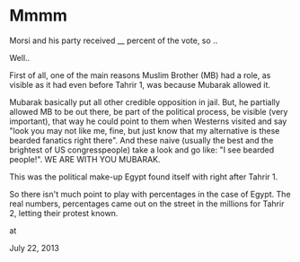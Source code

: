 # Mmmm
Morsi and his party received __ percent of the vote, so ..

Well..

First of all, one of the main reasons Muslim Brother (MB) had a role, as visible as it had  even before Tahrir 1, was because Mubarak allowed it.

Mubarak basically put all other credible opposition in jail. But, he partially allowed MB to be out there, be part of the political process, be visible (very important), that way he could point to them when Westerns visited and say "look you may not like me, fine, but just know that  my alternative is these bearded fanatics right there". And these naive (usually the best and the brightest of US congresspeople) take a look and go like: "I see bearded people!". WE ARE WITH YOU MUBARAK.

This was the political make-up Egypt found itself with right after Tahrir 1.

So there isn't much point to play with percentages in the case of Egypt. The real numbers, percentages came out on the street in the millions for Tahrir 2, letting their protest known. 








at

July 22, 2013















